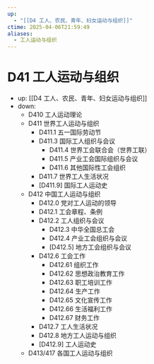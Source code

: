 ```yaml
---
up:
  - "[[D4 工人、农民、青年、妇女运动与组织]]"
ctime: 2025-04-06T21:59:49
aliases:
  - 工人运动与组织
---
```


# D41 工人运动与组织

- up: [[D4 工人、农民、青年、妇女运动与组织]]
- down:
	- D410 工人运动理论
	- D411 世界工人运动与组织
		- D411.1 五一国际劳动节
		- D411.3 国际工人组织与会议
			- D411.4 世界工会联合会（世界工联）
			- D411.5 产业工会国际组织与会议
			- D411.6 其他国际性工会组织
		- D411.7 世界工人生活状况
		- [D411.9] 国际工人运动史
	- D412 中国工人运动与组织
		- D412.0 党对工人运动的领导
		- D412.1 工会章程、条例
		- D412.2 工人组织与会议
			- D412.3 中华全国总工会
			- D412.4 产业工会组织与会议
			- [D412.5] 地方工会组织与会议
		- D412.6 工会工作
			- D412.61 组织工作
			- D412.62 思想政治教育工作
			- D412.63 职工培训工作
			- D412.64 生产工作
			- D412.65 文化宣传工作
			- D412.66 生活福利工作
			- D412.67 财务工作
		- D412.7 工人生活状况
		- D412.8 地方工人运动与组织
		- [D412.9] 工人运动史
	- D413/417 各国工人运动与组织
